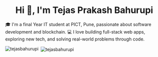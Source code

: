 <h1 align="center">Hi 👋, I'm Tejas Prakash Bahurupi</h1>
🎓 I'm a final Year IT student at PICT, Pune, passionate about software development and blockchain.  
💻 I love building full-stack web apps, exploring new tech, and solving real-world problems through code.

<br />
<p><img align="left" src="https://github-readme-stats.vercel.app/api/top-langs?username=tejasbahurupi&show_icons=true&locale=en&layout=compact" alt="tejasbahurupi" /></p>

<p>&nbsp;<img align="center" src="https://github-readme-stats.vercel.app/api?username=tejasbahurupi&show_icons=true&locale=en" alt="tejasbahurupi" /></p>
